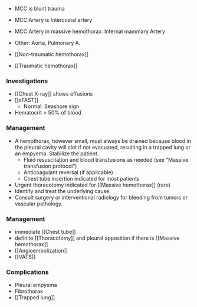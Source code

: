- MCC is blunt trauma 
- MCC Artery is Intercostal artery 
- MCC Artery in massive hemothorax: Internal mammary Artery
- Other: Aorta, Pulmonary A. 

- [[Non-traumatic hemothorax]]
- [[Traumatic hemothorax]] 

### Investigations
- [[Chest X-ray]] shows effusions 
- [[eFAST]]
	- Normal: Seashore sign
- Hematocrit > 50% of blood 

### Management
- A hemothorax, however small, must always be drained because blood in the pleural cavity will clot if not evacuated, resulting in a trapped lung or an empyema.
Stabilize the patient.
	- Fluid resuscitation and blood transfusions as needed (see “Massive transfusion protocol”)
	- Anticoagulant reversal (if applicable)
	- Chest tube insertion indicated for most patients
- Urgent thoracotomy indicated for [[Massive hemothorax]] (rare)
- Identify and treat the underlying cause. 
- Consult surgery or interventional radiology for bleeding from tumors or vascular pathology. 

### Management 
- immediate [[Chest tube]]
- definite [[Thoracotomy]] and pleural apposition  if there is [[Massive hemothorax]] 
- [[Angioembolization]] 
- [[VATS]] 

### Complications
- Pleural empyema
- Fibrothorax
- [[Trapped lung]]